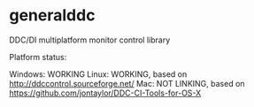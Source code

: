 generalddc
==========

DDC/DI multiplatform monitor control library


Platform status:

Windows: WORKING
Linux: WORKING, based on http://ddccontrol.sourceforge.net/
Mac: NOT LINKING, based on https://github.com/jontaylor/DDC-CI-Tools-for-OS-X
